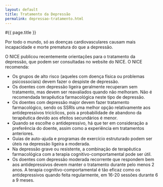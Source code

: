 ```yaml
---
layout: default
title: Tratamento da Depressão
permalink: depressao-tratamento.html
---
```


#{{ page.title }}

Por todo o mundo, só as doenças cardiovasculares causam mais incapacidade e morte prematura do que a depressão.

O NICE publicou recentemente orientações para o tratamento da depressão, que podem ser consultadas no website do NICE. O NICE recomenda:

* Os grupos de alto risco (aqueles com doença física ou problemas psicossociais) devem fazer o despiste de depressão.
* Os doentes com depressão ligeira geralmente recuperam sem tratamento, mas devem ser reavaliados quando não melhoram. Não é recomendada terapêutica farmacológica neste tipo de depressão.
* Os doentes com depressão major devem fazer tratamento farmacológico, sendo os SSRIs uma melhor opção relativamente aos antidepressivos tricíclicos, pois a probabilidade de abandono da terapêutica devido aos efeitos secundários é menor.
* Quando se escolhe o antidepressivo, há que ter em consideração a preferência do doente, assim como a experiência em tratamentos anteriores.
* Guias de auto-ajuda e programas de exercício estruturado podem ser úteis na depressão ligeira a moderada.
* Na depressão grave ou resistente, a combinação de terapêutica farmacológica com a terapia cognitivo-comportamental pode ser útil.
* Os doentes com depressão moderada recorrente que respondem bem aos antidepressivos devem manter o tratamento durante pelo menos 2 anos. A terapia cognitivo-comportamental é tão eficaz como os antidepressivos quando feita regularmente, em 16-20 sessões durante 6 a 9 meses.
